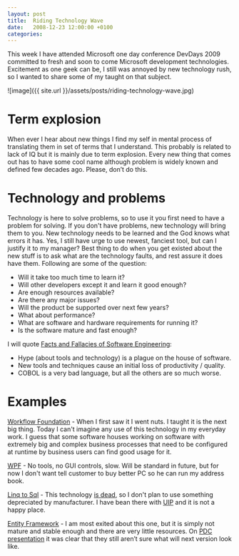 ```yaml
---
layout: post
title:  Riding Technology Wave
date:   2008-12-23 12:00:00 +0100
categories: 
---
```


This week I have attended Microsoft one day conference DevDays 2009 committed to fresh and soon to come Microsoft development technologies. Excitement as one geek can be, I still was annoyed by new technology rush, so I wanted to share some of my taught on that subject.

![image]({{ site.url }}/assets/posts/riding-technology-wave.jpg)

# Term explosion

When ever I hear about new things I find my self in mental process of translating them in set of terms that I understand. This probably is related to lack of IQ but it is mainly due to term explosion. Every new thing that comes out has to have some cool name although problem is widely known and defined few decades ago. Please, don’t do this.


# Technology and problems

Technology is here to solve problems, so to use it you first need to have a problem for solving. If you don't have problems, new technology will bring them to you. New technology needs to be learned and the God knows what errors it has. Yes, I still have urge to use newest, fanciest tool, but can I justify it to my manager? Best thing to do when you get existed about the new stuff is to ask what are the technology faults, and rest assure it does have them. Following are some of the question:

* Will it take too much time to learn it?
* Will other developers except it and learn it good enough?
* Are enough resources available?
* Are there any major issues?
* Will the product be supported over next few years?
* What about performance? 
* What are software and hardware requirements for running it?
* Is the software mature and fast enough?

I will quote [Facts and Fallacies of Software Engineering](http://www.amazon.com/exec/obidos/ASIN/0321117425/codinghorror-20):

* Hype (about tools and technology) is a plague on the house of software.
* New tools and techniques cause an initial loss of productivity / quality.
* COBOL is a very bad language, but all the others are so much worse. 
 

# Examples

[Workflow Foundation](http://msdn.microsoft.com/en-us/netframework/aa663328.aspx) - When I first saw it I went nuts. I taught it is the next big thing. Today I can't imagine any use of this technology in my everyday work. I guess that some software houses working on software with extremely big and complex business processes that need to be configured at runtime by business users can find good usage for it.

[WPF](http://msdn.microsoft.com/en-us/netframework/aa663326.aspx) - No tools, no GUI controls, slow. Will be standard in future, but for now I don't want tell customer to buy better PC so he can run my address book.

[Linq to Sql](http://msdn.microsoft.com/en-us/library/bb425822.aspx) - This technology [is dead](http://codebetter.com/blogs/david.hayden/archive/2008/10/31/linq-to-sql-is-dead-read-between-the-lines.aspx), so I don't plan to use something depreciated by manufacturer. I have bean there with [UIP](http://msdn.microsoft.com/en-us/library/ms979217.aspx) and it is not a happy place.

[Entity Framework](http://msdn.microsoft.com/en-us/library/aa697427%28VS.80%29.aspx) - I am most exited about this one, but it is simply not mature and stable enough and there are very little resources. On [PDC presentation](http://channel9.msdn.com/pdc2008/TL20/) it was clear that they still aren’t sure what will next version look like.